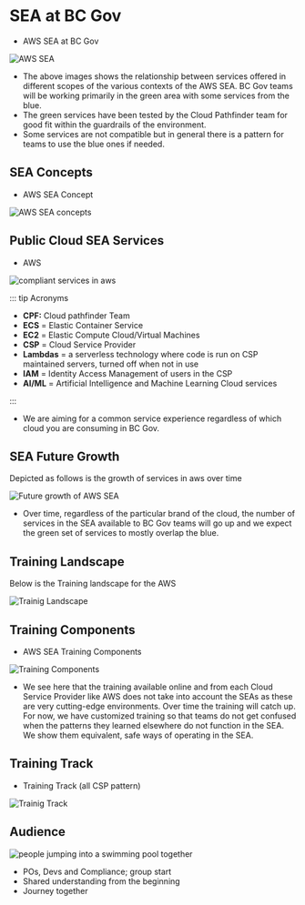 # SEA at BC Gov
* AWS SEA at BC Gov

![AWS SEA](./images/sea.png)

* The above images shows the relationship between services offered in different scopes of the various contexts of the AWS SEA. BC Gov teams will be working primarily in the green area with some services from the blue. 
* The green services have been tested by the Cloud Pathfinder team for good fit within the guardrails of the environment.  
* Some services are not compatible but in general there is a pattern for teams to use the blue ones if needed.

## SEA Concepts
* AWS SEA Concept

![AWS SEA concepts](./images/aws_sea_concepts.png)

## Public Cloud SEA Services
* AWS

![compliant services in aws](./images/compliant_services_aws.png)

::: tip Acronyms

- **CPF:** Cloud pathfinder Team
- **ECS** = Elastic Container Service
- **EC2** = Elastic Compute Cloud/Virtual Machines
- **CSP** = Cloud Service Provider
- **Lambdas** = a serverless technology where code is run on CSP maintained servers, turned off when not in use
- **IAM** = Identity Access Management of users in the CSP
- **AI/ML** = Artificial Intelligence and Machine Learning Cloud services 

:::

* We are aiming for a common service experience regardless of which cloud you are consuming in BC Gov.

## SEA Future Growth
Depicted as follows is the growth of services in aws over time

![Future growth of AWS SEA](./images/aws_sea_future_growth.png)


 * Over time, regardless of the particular brand of the cloud, the number of services in the SEA available to BC Gov teams will go up and we expect the green set of services to mostly overlap the blue.
 
## Training Landscape
Below is the Training landscape for the AWS

![Trainig Landscape](./images/aws_training_landscape.png)

## Training Components

 * AWS SEA Training Components
 
 ![Training Components](./images/aws_training_components.png)

  * We see here that the training available online and from each Cloud Service Provider like AWS does not take into account the SEAs as these are very cutting-edge environments.  Over time the training will catch up.  For now, we have customized training so that teams do not get confused when the patterns they learned elsewhere do not function in the SEA.  We show them equivalent, safe ways of operating in the SEA.
  
## Training Track
* Training Track (all CSP pattern)

![Trainig Track](./images/Training-Track-All-CSPs-with-architecture.png)

## Audience

![people jumping into a swimming pool together](./images/audience.png)

 * POs, Devs and Compliance; group start
 * Shared understanding from the beginning
 * Journey together
